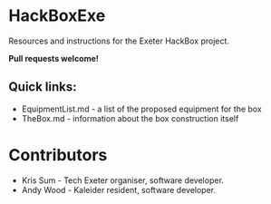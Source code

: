 # HackBoxExe

Resources and instructions for the Exeter HackBox project.

**Pull requests welcome!**

## Quick links:

* EquipmentList.md - a list of the proposed equipment for the box
* TheBox.md - information about the box construction itself

# Contributors

* Kris Sum - Tech Exeter organiser, software developer.
* Andy Wood - Kaleider resident, software developer.